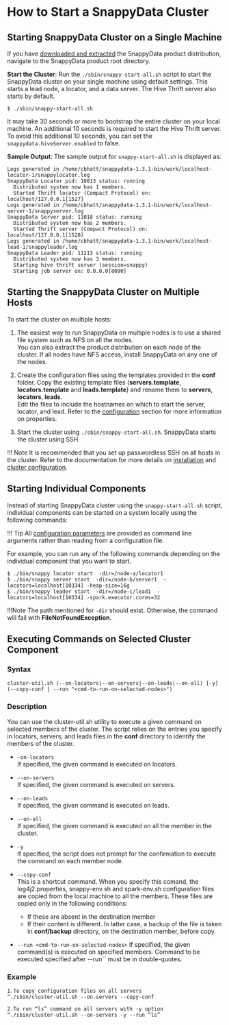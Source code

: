 <a id="howto-startcluster"></a>
# How to Start a SnappyData Cluster

## Starting SnappyData Cluster on a Single Machine

If you have [downloaded and extracted](../install/index.md) the SnappyData product distribution, navigate to the SnappyData product root directory.

**Start the Cluster**: Run the `./sbin/snappy-start-all.sh` script to start the SnappyData cluster on your single machine using default settings. This starts a lead node, a locator, and a data server. The Hive Thrift server also starts by default. 

```pre
$ ./sbin/snappy-start-all.sh
```

It may take 30 seconds or more to bootstrap the entire cluster on your local machine. An additional 10 seconds is required to start the Hive Thrift server. To avoid this additional 10 seconds, you can set the `snappydata.hiveServer.enabled` to false.

**Sample Output**: The sample output for `snappy-start-all.sh` is displayed as:

```pre
Logs generated in /home/cbhatt/snappydata-1.3.1-bin/work/localhost-locator-1/snappylocator.log
SnappyData Locator pid: 10813 status: running
  Distributed system now has 1 members.
  Started Thrift locator (Compact Protocol) on: localhost/127.0.0.1[1527]
Logs generated in /home/cbhatt/snappydata-1.3.1-bin/work/localhost-server-1/snappyserver.log
SnappyData Server pid: 11018 status: running
  Distributed system now has 2 members.
  Started Thrift server (Compact Protocol) on: localhost/127.0.0.1[1528]
Logs generated in /home/cbhatt/snappydata-1.3.1-bin/work/localhost-lead-1/snappyleader.log
SnappyData Leader pid: 11213 status: running
  Distributed system now has 3 members.
  Starting hive thrift server (session=snappy)
  Starting job server on: 0.0.0.0[8090]
```

## Starting the SnappyData Cluster on Multiple Hosts

To start the cluster on multiple hosts:

1. The easiest way to run SnappyData on multiple nodes is to use a shared file system such as NFS on all the nodes.</br> You can also extract the product distribution on each node of the cluster. If all nodes have NFS access, install SnappyData on any one of the nodes.

2. Create the configuration files using the templates provided in the **conf** folder. Copy the existing template files (**servers.template**, **locators.template** and **leads.template**) and rename them to **servers**, **locators**, **leads**.
</br> Edit the files to include the hostnames on which to start the server, locator, and lead. Refer to the [configuration](../configuring_cluster/configuring_cluster.md) section for more information on properties.

3. Start the cluster using `./sbin/snappy-start-all.sh`. SnappyData starts the cluster using SSH.

!!! Note
	It is recommended that you set up passwordless SSH on all hosts in the cluster. Refer to the documentation for more details on [installation](../install/install_on_premise.md) and [cluster configuration](../configuring_cluster/configuring_cluster.md).

## Starting Individual Components

Instead of starting SnappyData cluster using the `snappy-start-all.sh` script, individual components can be started on a system locally using the following commands:

!!! Tip
	All [configuration parameters](../configuring_cluster/configuring_cluster.md) are provided as command line arguments rather than reading from a configuration file.

For example, you can run any of the following commands depending on the individual component that you want to start.

```pre
$ ./bin/snappy locator start  -dir=/node-a/locator1
$ ./bin/snappy server start  -dir=/node-b/server1  -locators=localhost[10334] -heap-size=16g
$ ./bin/snappy leader start  -dir=/node-c/lead1  -locators=localhost[10334] -spark.executor.cores=32
```
!!!Note
	The path mentioned for `-dir` should exist. Otherwise, the command will fail with **FileNotFoundException**.

## Executing Commands on Selected Cluster Component 

### Syntax

```
cluster-util.sh (--on-locators|--on-servers|--on-leads|--on-all) [-y] (--copy-conf | --run "<cmd-to-run-on-selected-nodes>")

```

### Description

You can use the cluster-util.sh utility to execute a given command on selected members of the cluster. The script relies on the entries you specify in locators, servers, and leads files in the **conf** directory to identify the members of the cluster.

 *	`-on-locators` </br>
	If specified, the given command is executed on locators.

 *	`--on-servers `</br>
	If specified, the given command is executed on servers.

*	`--on-leads` </br>
    If specified, the given command is executed on leads.

*	`--on-all `</br>
	If specified, the given command is executed on all the member in the cluster.

*	`-y`</br>
 	If specified, the script does not prompt for the confirmation to execute the command on each member node.

 *	`--copy-conf`</br>
	This is a shortcut command. When you specify this comand, the  log4j2.properties, snappy-env.sh and spark-env.sh configuration files are copied from the local machine to all the members. 	These files are copied only in the following conditions:
    *	If these are absent in the destination member
    *	If their content is different.
    	In latter case, a backup of the file is taken in **conf/backup** directory, on the destination member, before copy.

*	`--run <cmd-to-run-on-selected-nodes>`
	If specified, the given command(s) is executed on specified members. Command to be executed specified after --run`` must be in double-quotes.

### Example

```
1.To copy configuration files on all servers
“./sbin/cluster-util.sh --on-servers --copy-conf

2.To run “ls” command on all servers with -y option
“./sbin/cluster-util.sh --on-servers -y --run “ls”

```
